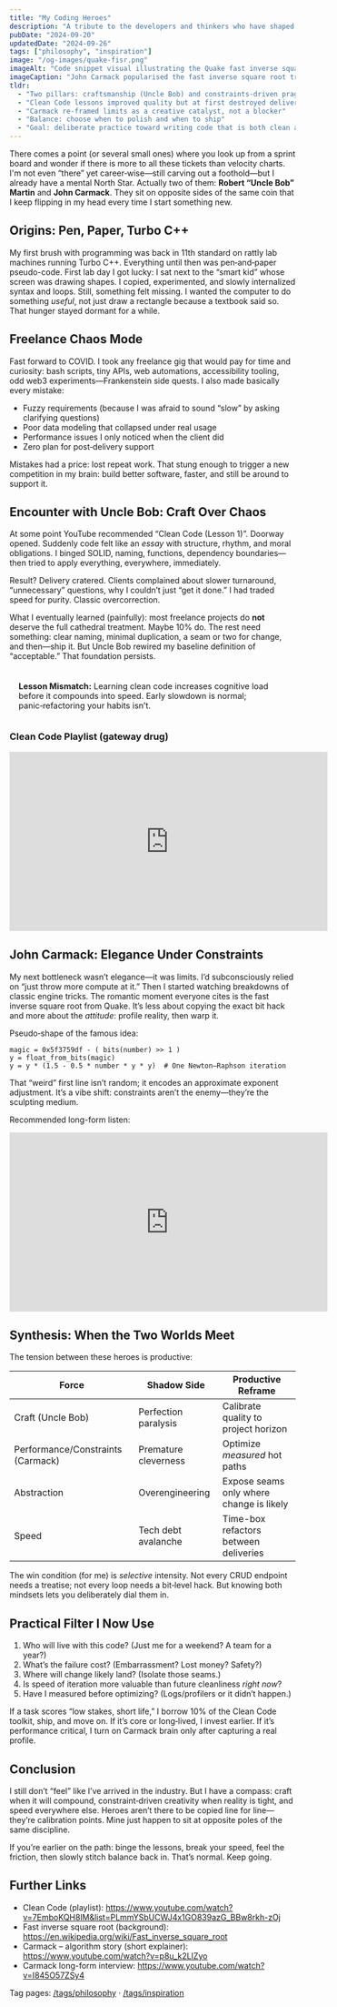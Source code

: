 ```yaml
---
title: "My Coding Heroes"
description: "A tribute to the developers and thinkers who have shaped my technical philosophy."
pubDate: "2024-09-20"
updatedDate: "2024-09-26"
tags: ["philosophy", "inspiration"]
image: "/og-images/quake-fisr.png"
imageAlt: "Code snippet visual illustrating the Quake fast inverse square root"
imageCaption: "John Carmack popularised the fast inverse square root trick—my reminder that constraints can be creative."
tldr:
  - "Two pillars: craftsmanship (Uncle Bob) and constraints-driven pragmatism (Carmack)"
  - "Clean Code lessons improved quality but at first destroyed delivery speed"
  - "Carmack re-framed limits as a creative catalyst, not a blocker"
  - "Balance: choose when to polish and when to ship"
  - "Goal: deliberate practice toward writing code that is both clean and fast enough"
---
```


There comes a point (or several small ones) where you look up from a sprint board and wonder if there is more to all these tickets than velocity charts. I'm not even “there” yet career‑wise—still carving out a foothold—but I already have a mental North Star. Actually two of them: **Robert “Uncle Bob” Martin** and **John Carmack**. They sit on opposite sides of the same coin that I keep flipping in my head every time I start something new.

## Origins: Pen, Paper, Turbo C++

My first brush with programming was back in 11th standard on rattly lab machines running Turbo C++. Everything until then was pen‑and‑paper pseudo-code. First lab day I got lucky: I sat next to the “smart kid” whose screen was drawing shapes. I copied, experimented, and slowly internalized syntax and loops. Still, something felt missing. I wanted the computer to do something _useful_, not just draw a rectangle because a textbook said so. That hunger stayed dormant for a while.

## Freelance Chaos Mode

Fast forward to COVID. I took any freelance gig that would pay for time and curiosity: bash scripts, tiny APIs, web automations, accessibility tooling, odd web3 experiments—Frankenstein side quests. I also made basically every mistake:

- Fuzzy requirements (because I was afraid to sound “slow” by asking clarifying questions)
- Poor data modeling that collapsed under real usage
- Performance issues I only noticed when the client did
- Zero plan for post‑delivery support

Mistakes had a price: lost repeat work. That stung enough to trigger a new competition in my brain: build better software, faster, and still be around to support it.

## Encounter with Uncle Bob: Craft Over Chaos

At some point YouTube recommended “Clean Code (Lesson 1)”. Doorway opened. Suddenly code felt like an _essay_ with structure, rhythm, and moral obligations. I binged SOLID, naming, functions, dependency boundaries—then tried to apply everything, everywhere, immediately.

Result? Delivery cratered. Clients complained about slower turnaround, “unnecessary” questions, why I couldn’t just “get it done.” I had traded speed for purity. Classic overcorrection.

What I eventually learned (painfully): most freelance projects do **not** deserve the full cathedral treatment. Maybe 10% do. The rest need something: clear naming, minimal duplication, a seam or two for change, and then—ship it. But Uncle Bob rewired my baseline definition of “acceptable.” That foundation persists.

<div style="margin:1.5rem 0; padding:0.75rem 1rem; border:1px solid var(--accent); font-size:0.9rem;">
<strong>Lesson Mismatch:</strong> Learning clean code increases cognitive load before it compounds into speed. Early slowdown is normal; panic‑refactoring your habits isn’t.
</div>

### Clean Code Playlist (gateway drug)

<iframe width="560" height="315" src="https://www.youtube-nocookie.com/embed/7EmboKQH8lM" title="Clean Code Lesson 1" frameborder="0" allow="accelerometer; clipboard-write; encrypted-media; gyroscope; picture-in-picture" allowfullscreen loading="lazy"></iframe>

## John Carmack: Elegance Under Constraints

My next bottleneck wasn’t elegance—it was limits. I’d subconsciously relied on “just throw more compute at it.” Then I started watching breakdowns of classic engine tricks. The romantic moment everyone cites is the fast inverse square root from Quake. It’s less about copying the exact bit hack and more about the _attitude_: profile reality, then warp it.

Pseudo‑shape of the famous idea:

```text
magic = 0x5f3759df - ( bits(number) >> 1 )
y = float_from_bits(magic)
y = y * (1.5 - 0.5 * number * y * y)  # One Newton–Raphson iteration
```

That “weird” first line isn’t random; it encodes an approximate exponent adjustment. It’s a vibe shift: constraints aren’t the enemy—they’re the sculpting medium.

Recommended long-form listen:

<iframe width="560" height="315" src="https://www.youtube-nocookie.com/embed/I845O57ZSy4" title="John Carmack Interview" frameborder="0" allow="accelerometer; clipboard-write; encrypted-media; gyroscope; picture-in-picture" allowfullscreen loading="lazy"></iframe>

## Synthesis: When the Two Worlds Meet

The tension between these heroes is productive:

| Force                             | Shadow Side          | Productive Reframe                       |
| --------------------------------- | -------------------- | ---------------------------------------- |
| Craft (Uncle Bob)                 | Perfection paralysis | Calibrate quality to project horizon     |
| Performance/Constraints (Carmack) | Premature cleverness | Optimize _measured_ hot paths            |
| Abstraction                       | Overengineering      | Expose seams only where change is likely |
| Speed                             | Tech debt avalanche  | Time-box refactors between deliveries    |

The win condition (for me) is _selective_ intensity. Not every CRUD endpoint needs a treatise; not every loop needs a bit‑level hack. But knowing both mindsets lets you deliberately dial them in.

## Practical Filter I Now Use

1. Who will live with this code? (Just me for a weekend? A team for a year?)
2. What’s the failure cost? (Embarrassment? Lost money? Safety?)
3. Where will change likely land? (Isolate those seams.)
4. Is speed of iteration more valuable than future cleanliness _right now_?
5. Have I measured before optimizing? (Logs/profilers or it didn’t happen.)

If a task scores “low stakes, short life,” I borrow 10% of the Clean Code toolkit, ship, and move on. If it’s core or long‑lived, I invest earlier. If it’s performance critical, I turn on Carmack brain only after capturing a real profile.

## Conclusion

I still don’t “feel” like I’ve arrived in the industry. But I have a compass: craft when it will compound, constraint‑driven creativity when reality is tight, and speed everywhere else. Heroes aren’t there to be copied line for line—they’re calibration points. Mine just happen to sit at opposite poles of the same discipline.

If you’re earlier on the path: binge the lessons, break your speed, feel the friction, then slowly stitch balance back in. That’s normal. Keep going.

## Further Links

- Clean Code (playlist): https://www.youtube.com/watch?v=7EmboKQH8lM&list=PLmmYSbUCWJ4x1GO839azG_BBw8rkh-zOj
- Fast inverse square root (background): https://en.wikipedia.org/wiki/Fast_inverse_square_root
- Carmack – algorithm story (short explainer): https://www.youtube.com/watch?v=p8u_k2LIZyo
- Carmack long-form interview: https://www.youtube.com/watch?v=I845O57ZSy4

Tag pages: [/tags/philosophy](/tags/philosophy) · [/tags/inspiration](/tags/inspiration)
